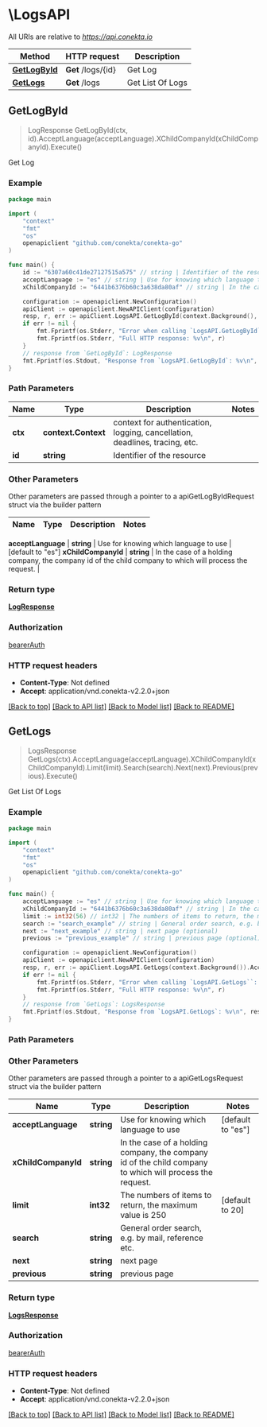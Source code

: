 # \LogsAPI

All URIs are relative to *https://api.conekta.io*

Method | HTTP request | Description
------------- | ------------- | -------------
[**GetLogById**](LogsAPI.md#GetLogById) | **Get** /logs/{id} | Get Log
[**GetLogs**](LogsAPI.md#GetLogs) | **Get** /logs | Get List Of Logs



## GetLogById

> LogResponse GetLogById(ctx, id).AcceptLanguage(acceptLanguage).XChildCompanyId(xChildCompanyId).Execute()

Get Log



### Example

```go
package main

import (
	"context"
	"fmt"
	"os"
	openapiclient "github.com/conekta/conekta-go"
)

func main() {
	id := "6307a60c41de27127515a575" // string | Identifier of the resource
	acceptLanguage := "es" // string | Use for knowing which language to use (optional) (default to "es")
	xChildCompanyId := "6441b6376b60c3a638da80af" // string | In the case of a holding company, the company id of the child company to which will process the request. (optional)

	configuration := openapiclient.NewConfiguration()
	apiClient := openapiclient.NewAPIClient(configuration)
	resp, r, err := apiClient.LogsAPI.GetLogById(context.Background(), id).AcceptLanguage(acceptLanguage).XChildCompanyId(xChildCompanyId).Execute()
	if err != nil {
		fmt.Fprintf(os.Stderr, "Error when calling `LogsAPI.GetLogById``: %v\n", err)
		fmt.Fprintf(os.Stderr, "Full HTTP response: %v\n", r)
	}
	// response from `GetLogById`: LogResponse
	fmt.Fprintf(os.Stdout, "Response from `LogsAPI.GetLogById`: %v\n", resp)
}
```

### Path Parameters


Name | Type | Description  | Notes
------------- | ------------- | ------------- | -------------
**ctx** | **context.Context** | context for authentication, logging, cancellation, deadlines, tracing, etc.
**id** | **string** | Identifier of the resource | 

### Other Parameters

Other parameters are passed through a pointer to a apiGetLogByIdRequest struct via the builder pattern


Name | Type | Description  | Notes
------------- | ------------- | ------------- | -------------

 **acceptLanguage** | **string** | Use for knowing which language to use | [default to &quot;es&quot;]
 **xChildCompanyId** | **string** | In the case of a holding company, the company id of the child company to which will process the request. | 

### Return type

[**LogResponse**](LogResponse.md)

### Authorization

[bearerAuth](../README.md#bearerAuth)

### HTTP request headers

- **Content-Type**: Not defined
- **Accept**: application/vnd.conekta-v2.2.0+json

[[Back to top]](#) [[Back to API list]](../README.md#documentation-for-api-endpoints)
[[Back to Model list]](../README.md#documentation-for-models)
[[Back to README]](../README.md)


## GetLogs

> LogsResponse GetLogs(ctx).AcceptLanguage(acceptLanguage).XChildCompanyId(xChildCompanyId).Limit(limit).Search(search).Next(next).Previous(previous).Execute()

Get List Of Logs



### Example

```go
package main

import (
	"context"
	"fmt"
	"os"
	openapiclient "github.com/conekta/conekta-go"
)

func main() {
	acceptLanguage := "es" // string | Use for knowing which language to use (optional) (default to "es")
	xChildCompanyId := "6441b6376b60c3a638da80af" // string | In the case of a holding company, the company id of the child company to which will process the request. (optional)
	limit := int32(56) // int32 | The numbers of items to return, the maximum value is 250 (optional) (default to 20)
	search := "search_example" // string | General order search, e.g. by mail, reference etc. (optional)
	next := "next_example" // string | next page (optional)
	previous := "previous_example" // string | previous page (optional)

	configuration := openapiclient.NewConfiguration()
	apiClient := openapiclient.NewAPIClient(configuration)
	resp, r, err := apiClient.LogsAPI.GetLogs(context.Background()).AcceptLanguage(acceptLanguage).XChildCompanyId(xChildCompanyId).Limit(limit).Search(search).Next(next).Previous(previous).Execute()
	if err != nil {
		fmt.Fprintf(os.Stderr, "Error when calling `LogsAPI.GetLogs``: %v\n", err)
		fmt.Fprintf(os.Stderr, "Full HTTP response: %v\n", r)
	}
	// response from `GetLogs`: LogsResponse
	fmt.Fprintf(os.Stdout, "Response from `LogsAPI.GetLogs`: %v\n", resp)
}
```

### Path Parameters



### Other Parameters

Other parameters are passed through a pointer to a apiGetLogsRequest struct via the builder pattern


Name | Type | Description  | Notes
------------- | ------------- | ------------- | -------------
 **acceptLanguage** | **string** | Use for knowing which language to use | [default to &quot;es&quot;]
 **xChildCompanyId** | **string** | In the case of a holding company, the company id of the child company to which will process the request. | 
 **limit** | **int32** | The numbers of items to return, the maximum value is 250 | [default to 20]
 **search** | **string** | General order search, e.g. by mail, reference etc. | 
 **next** | **string** | next page | 
 **previous** | **string** | previous page | 

### Return type

[**LogsResponse**](LogsResponse.md)

### Authorization

[bearerAuth](../README.md#bearerAuth)

### HTTP request headers

- **Content-Type**: Not defined
- **Accept**: application/vnd.conekta-v2.2.0+json

[[Back to top]](#) [[Back to API list]](../README.md#documentation-for-api-endpoints)
[[Back to Model list]](../README.md#documentation-for-models)
[[Back to README]](../README.md)

